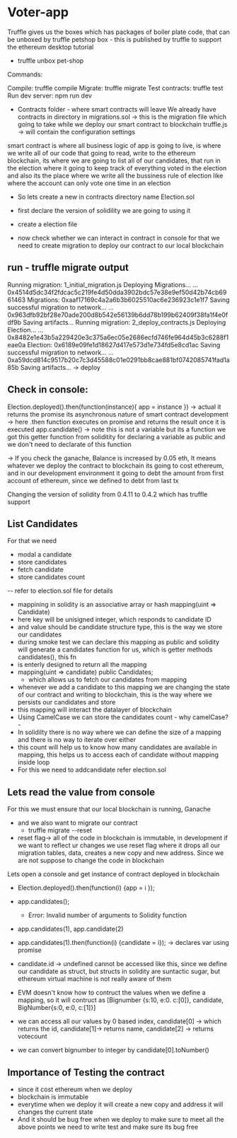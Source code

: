 # Voter-app

Truffle gives us the boxes which has packages of boiler plate code, that can be unboxed by 
truffle petshop box - this is published by truffle to support the ethereum desktop tutorial
- truffle unbox pet-shop

Commands:

  Compile:        truffle compile
  Migrate:        truffle migrate
  Test contracts: truffle test
  Run dev server: npm run dev

- Contracts folder - where smart contracts will leave
We already have contracts in directory in migrations.sol -> this is the migration file which going to take while we deploy our smart contract to blockchain
truffle.js -> will contain the configuration settings 

smart contract is where all business logic of app is going to live, is where we write all of our code that going to read, write to the ethereum blockchain, its where we are going to list all of our candidates, that run in the election where it going to keep track of everything voted in the election and also its the place where we write all the bussiness rule of election like where the account can only vote one time in an election
- So lets create a new in contracts directory name Election.sol
- first declare the version of solidility we are going to using it

- create a election file 
- now check whether we can interact in contract in console for that we need to create migration to deploy our contract to our local blockchain

run - truffle migrate
output
------
Running migration: 1_initial_migration.js
  Deploying Migrations...
  ... 0x4514d5dc34f2fdcac5c219fe4d50dda3902bdc57e38e9ef50d42b74cb6961463
  Migrations: 0xaaf17169c4a2a6b3b6025510ac6e236923c1e1f7
Saving successful migration to network...
  ... 0x963dfb92bf28e70ade200d8b542e56139b6dd78b199b62409f38fa1f4e0fdf9b
Saving artifacts...
Running migration: 2_deploy_contracts.js
  Deploying Election...
  ... 0x8482e1e43b5a229420e3c375a6ec05e2686ecfd746fe964d45b3c6288f1eae0a
  Election: 0x6189e09fe1d18627d417e573d1e734fd5e8cd1ac
Saving successful migration to network...
  ... 0xa59dcd814c9517b20c7c3d45588c01e0291bb8cae881bf0742085741fad1a85b
Saving artifacts...
-> deploy


Check in console:
----------------
Election.deployed().then(function(instance){ app = instance }) -> actual it returns the promise its asynchronous nature of smart contract development
-> here .then function executes on promise and returns the result once it is executed
app.candidate() -> note this is not a variable but its a function we got this getter function from soliditity for declaring a variable as public and we don't need to declarate of this function

-> If you check the ganache, Balance is increased by 0.05 eth, 
It means whatever we deploy the contract to blockchain its going to cost ethereum, and in our development environment it going to debt the amount from first account of ethereum, since we defined to debt from last tx

Changing the version of solidity from 0.4.11 to 0.4.2 which has truffle support 

List Candidates
---------------
For that we need 

- modal a candidate
- store candidates
- fetch candidate
- store candidates count 

-- refer to election.sol file for details

- mappining in solidity is an associative array or hash mapping(uint => Candidate)
- here key will be unisigned integer, which responds to candidate ID
- and value should be candidate structure type, this is the way we store our candidates
- during smoke test we can declare this mapping as public and solidity will generate a candidates function for us, which is getter methods candidates(), this fn 
- is enterly designed to return all the mapping
- mapping(uint => candidate) public Candidates;
  -  which allows us to fetch our candidates from mapping
- whenever we add a candidate to this mapping we are changing the state of our contract and writing to blockchain, this is the way where we persists our candidates and store
- this mapping will interact the datalayer of blockchain 
- Using CamelCase we can store the candidates count - why camelCase? - 
- In solidilty there is no way where we can define the size of a mapping and there is no way to iterate over either 
- this count will help us to know how many candidates are available in mapping, this helps us to access each of candidate without mapping inside loop
- For this we need to addcandidate refer election.sol 

Lets read the value from console
-------------------
For this we must ensure that our local blockchain is running, Ganache 
- and we also want to migrate our contract 
  - truffle migrate --reset
- reset flag-> all of the code in blockchain is immutable, in development if we want to reflect ur changes we use reset flag where it drops all our migration tables, data, creates a new copy and new address. Since we are not suppose to change the code in blockchain  

Lets open a console and get instance of contract deployed in blockchain 

- Election.deployed().then(function(i) {app = i });
- app.candidates();
  - Error: Invalid number of arguments to Solidity function

- app.candidates(1), app.candidate(2)
- app.candidates(1).then(function(i) {candidate = i}); -> declares var using promise
- candidate.id -> undefined cannot be accessed like this, since we define our candidate as struct, but structs in solidity are suntactic sugar, but ethereum virtual machine is not really aware of them 
- EVM doesn't know how to contruct the values when we define a mapping, so it will contruct as [Bignumber {s:10, e:0. c:[0]}, candidate, BigNumber{s:0, e:0, c:[1]}]
- we can access all our values by 0 based index, candidate[0] -> which returns the id, candidate[1]-> returns name, candidate[2] -> returns votecount
- we can convert bignumber to integer by candidate[0].toNumber()

Importance of Testing the contract
------
- since it cost ethereum when we deploy 
- blockchain is immutable
- everytime when we deploy it will create a new copy and address it will changes the current state 
- And it should be bug free when we deploy to make sure to meet all the above points we need to write test and make sure its bug free

